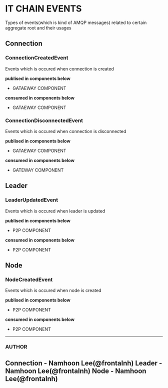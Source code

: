 <!-- toc -->
# IT CHAIN EVENTS
Types of events(which is kind of AMQP messages) related to certain aggregate root and their usages

## Connection
### ConnectionCreatedEvent
Events which is occured when connection is created

**publised in components below**
- GATAEWAY COMPONENT

**consumed in components below**
- GATAEWAY COMPONENT

### ConnectionDisconnectedEvent
Events which is occured when connection is disconnected

**publised in components below**
- GATAEWAY COMPONENT

**consumed in components below**
- GATEWAY COMPONENT

## Leader
### LeaderUpdatedEvent
Events which is occured when leader is updated

**publised in components below**
- P2P COMPONENT

**consumed in components below**
- P2P COMPONENT

## Node
### NodeCreatedEvent
Events which is occured when node is created

**publised in components below**
- P2P COMPONENT

**consumed in components below**
- P2P COMPONENT




---
### AUTHOR
Connection - Namhoon Lee(@frontalnh)
Leader - Namhoon Lee(@frontalnh)
Node - Namhoon Lee(@frontalnh)
---
